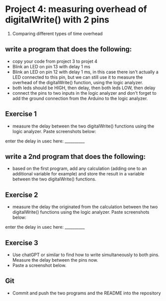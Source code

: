 # Project 4: measuring overhead of digitalWrite() with 2 pins

1. Comparing different types of time overhead

## write a program that does the following:
- copy your code from project 3 to projet 4
- Blink an LED on pin 13 with delay 1 ms
- Blink an LED on pin 12 with delay 1 ms, in this case there isn't actually a LED connected to this pin, but we can still use it to measure the overhead of the digitalWrite() function, using the logic analyzer.
- both leds should be HIGH, then delay, then both leds LOW, then delay
- connect the pins to two inputs in the logic analyzer and don't forget to add the ground connection from the Arduino to the logic analyzer.

## Exercise 1
- measure the delay between the two digitalWrite() functions using the logic analyzer.
Paste screenshots below:

enter the delay in usec here:  __________

## write a 2nd program that does the following:
- based on the first program, add any calculation (adding one to an additional variable for example) and store the result in a variable between the two digitalWrite() functions.

## Exercise 2
- measure the delay the originated from the calculation between the two digitalWrite() functions using the logic analyzer.
Paste screenshots below:

enter the delay in usec here:  __________

## Exercise 3
- Use chatGPT or similar to find how to write simultaneously to both pins. Measure the delay between the pins now. 
- Paste a screenshot below.

## Git
 - Commit and push the two programs and the README into the repository

